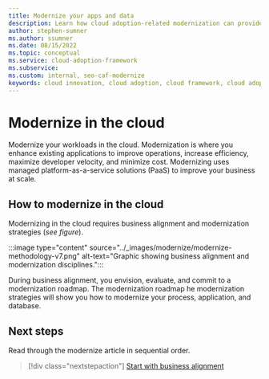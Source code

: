```yaml
---
title: Modernize your apps and data
description: Learn how cloud adoption-related modernization can provide business value by unlocking new technical skills and expanded business capabilities.
author: stephen-sumner
ms.author: ssumner
ms.date: 08/15/2022
ms.topic: conceptual
ms.service: cloud-adoption-framework
ms.subservice: 
ms.custom: internal, seo-caf-modernize
keywords: cloud innovation, cloud adoption, cloud framework, cloud adoption framework
---
```


# Modernize in the cloud

Modernize your workloads in the cloud. Modernization is where you enhance existing applications to improve operations, increase efficiency, maximize developer velocity, and minimize cost. Modernizing uses managed platform-as-a-service solutions (PaaS) to improve your business at scale.

## How to modernize in the cloud

Modernizing in the cloud requires business alignment and modernization strategies (*see figure*).

:::image type="content" source="../_images/modernize/modernize-methodology-v7.png" alt-text="Graphic showing business alignment and modernization disciplines.":::

During business alignment, you envision, evaluate, and commit to a modernization roadmap. The modernization roadmap he modernization strategies will show you how to modernize your process, application, and database.

## Next steps

Read through the modernize article in sequential order.

> [!div class="nextstepaction"]
> [Start with business alignment](../modernize/business-alignment/index.md)
